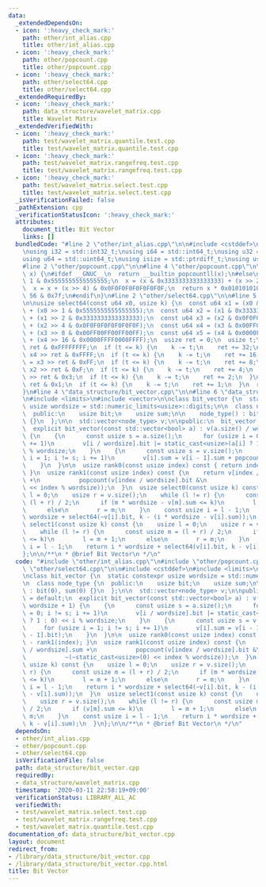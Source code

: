 ```yaml
---
data:
  _extendedDependsOn:
  - icon: ':heavy_check_mark:'
    path: other/int_alias.cpp
    title: other/int_alias.cpp
  - icon: ':heavy_check_mark:'
    path: other/popcount.cpp
    title: other/popcount.cpp
  - icon: ':heavy_check_mark:'
    path: other/select64.cpp
    title: other/select64.cpp
  _extendedRequiredBy:
  - icon: ':heavy_check_mark:'
    path: data_structure/wavelet_matrix.cpp
    title: Wavelet Matrix
  _extendedVerifiedWith:
  - icon: ':heavy_check_mark:'
    path: test/wavelet_matrix.quantile.test.cpp
    title: test/wavelet_matrix.quantile.test.cpp
  - icon: ':heavy_check_mark:'
    path: test/wavelet_matrix.rangefreq.test.cpp
    title: test/wavelet_matrix.rangefreq.test.cpp
  - icon: ':heavy_check_mark:'
    path: test/wavelet_matrix.select.test.cpp
    title: test/wavelet_matrix.select.test.cpp
  _isVerificationFailed: false
  _pathExtension: cpp
  _verificationStatusIcon: ':heavy_check_mark:'
  attributes:
    document_title: Bit Vector
    links: []
  bundledCode: "#line 2 \"other/int_alias.cpp\"\n\n#include <cstddef>\n#include <cstdint>\n\
    \nusing i32 = std::int32_t;\nusing i64 = std::int64_t;\nusing u32 = std::uint32_t;\n\
    using u64 = std::uint64_t;\nusing isize = std::ptrdiff_t;\nusing usize = std::size_t;\n\
    #line 2 \"other/popcount.cpp\"\n\n#line 4 \"other/popcount.cpp\"\n\nusize popcount(u64\
    \ x) {\n#ifdef __GNUC__\n  return __builtin_popcountll(x);\n#else\n  x -= x >>\
    \ 1 & 0x5555555555555555;\n  x = (x & 0x3333333333333333) + (x >> 2 & 0x3333333333333333);\n\
    \  x = x + (x >> 4) & 0x0F0F0F0F0F0F0F0F;\n  return x * 0x0101010101010101 >>\
    \ 56 & 0x7f;\n#endif\n}\n#line 2 \"other/select64.cpp\"\n\n#line 5 \"other/select64.cpp\"\
    \n\nusize select64(const u64 x0, usize k) {\n  const u64 x1 = (x0 & 0x5555555555555555)\
    \ + (x0 >> 1 & 0x5555555555555555);\n  const u64 x2 = (x1 & 0x3333333333333333)\
    \ + (x1 >> 2 & 0x3333333333333333);\n  const u64 x3 = (x2 & 0x0F0F0F0F0F0F0F0F)\
    \ + (x2 >> 4 & 0x0F0F0F0F0F0F0F0F);\n  const u64 x4 = (x3 & 0x00FF00FF00FF00FF)\
    \ + (x3 >> 8 & 0x00FF00FF00FF00FF);\n  const u64 x5 = (x4 & 0x0000FFFF0000FFFF)\
    \ + (x4 >> 16 & 0x0000FFFF0000FFFF);\n  usize ret = 0;\n  usize t;\n  t = x5 >>\
    \ ret & 0xFFFFFFFF;\n  if (t <= k) {\n    k -= t;\n    ret += 32;\n  }\n  t =\
    \ x4 >> ret & 0xFFFF;\n  if (t <= k) {\n    k -= t;\n    ret += 16;\n  }\n  t\
    \ = x3 >> ret & 0xFF;\n  if (t <= k) {\n    k -= t;\n    ret += 8;\n  }\n  t =\
    \ x2 >> ret & 0xF;\n  if (t <= k) {\n    k -= t;\n    ret += 4;\n  }\n  t = x1\
    \ >> ret & 0x3;\n  if (t <= k) {\n    k -= t;\n    ret += 2;\n  }\n  t = x0 >>\
    \ ret & 0x1;\n  if (t <= k) {\n    k -= t;\n    ret += 1;\n  }\n  return ret;\n\
    }\n#line 4 \"data_structure/bit_vector.cpp\"\n\n#line 6 \"data_structure/bit_vector.cpp\"\
    \n#include <limits>\n#include <vector>\n\nclass bit_vector {\n  static constexpr\
    \ usize wordsize = std::numeric_limits<usize>::digits;\n\n  class node_type {\n\
    \  public:\n    usize bit;\n    usize sum;\n\n    node_type() : bit(0), sum(0)\
    \ {}\n  };\n\n  std::vector<node_type> v;\n\npublic:\n  bit_vector() = default;\n\
    \  explicit bit_vector(const std::vector<bool> a) : v(a.size() / wordsize + 1)\
    \ {\n    {\n      const usize s = a.size();\n      for (usize i = 0; i != s; i\
    \ += 1)\n        v[i / wordsize].bit |= static_cast<usize>(a[i] ? 1 : 0) << i\
    \ % wordsize;\n    }\n    {\n      const usize s = v.size();\n      for (usize\
    \ i = 1; i != s; i += 1)\n        v[i].sum = v[i - 1].sum + popcount(v[i - 1].bit);\n\
    \    }\n  }\n\n  usize rank0(const usize index) const { return index - rank1(index);\
    \ }\n  usize rank1(const usize index) const {\n    return v[index / wordsize].sum\
    \ +\n           popcount(v[index / wordsize].bit &\n                    ~(~static_cast<usize>(0)\
    \ << index % wordsize));\n  }\n  usize select0(const usize k) const {\n    usize\
    \ l = 0;\n    usize r = v.size();\n    while (l != r) {\n      const usize m =\
    \ (l + r) / 2;\n      if (m * wordsize - v[m].sum <= k)\n        l = m + 1;\n\
    \      else\n        r = m;\n    }\n    const usize i = l - 1;\n    return i *\
    \ wordsize + select64(~v[i].bit, k - (i * wordsize - v[i].sum));\n  }\n  usize\
    \ select1(const usize k) const {\n    usize l = 0;\n    usize r = v.size();\n\
    \    while (l != r) {\n      const usize m = (l + r) / 2;\n      if (v[m].sum\
    \ <= k)\n        l = m + 1;\n      else\n        r = m;\n    }\n    const usize\
    \ i = l - 1;\n    return i * wordsize + select64(v[i].bit, k - v[i].sum);\n  }\n\
    };\n\n/**\n * @brief Bit Vector\n */\n"
  code: "#include \"other/int_alias.cpp\"\n#include \"other/popcount.cpp\"\n#include\
    \ \"other/select64.cpp\"\n\n#include <cstddef>\n#include <limits>\n#include <vector>\n\
    \nclass bit_vector {\n  static constexpr usize wordsize = std::numeric_limits<usize>::digits;\n\
    \n  class node_type {\n  public:\n    usize bit;\n    usize sum;\n\n    node_type()\
    \ : bit(0), sum(0) {}\n  };\n\n  std::vector<node_type> v;\n\npublic:\n  bit_vector()\
    \ = default;\n  explicit bit_vector(const std::vector<bool> a) : v(a.size() /\
    \ wordsize + 1) {\n    {\n      const usize s = a.size();\n      for (usize i\
    \ = 0; i != s; i += 1)\n        v[i / wordsize].bit |= static_cast<usize>(a[i]\
    \ ? 1 : 0) << i % wordsize;\n    }\n    {\n      const usize s = v.size();\n \
    \     for (usize i = 1; i != s; i += 1)\n        v[i].sum = v[i - 1].sum + popcount(v[i\
    \ - 1].bit);\n    }\n  }\n\n  usize rank0(const usize index) const { return index\
    \ - rank1(index); }\n  usize rank1(const usize index) const {\n    return v[index\
    \ / wordsize].sum +\n           popcount(v[index / wordsize].bit &\n         \
    \           ~(~static_cast<usize>(0) << index % wordsize));\n  }\n  usize select0(const\
    \ usize k) const {\n    usize l = 0;\n    usize r = v.size();\n    while (l !=\
    \ r) {\n      const usize m = (l + r) / 2;\n      if (m * wordsize - v[m].sum\
    \ <= k)\n        l = m + 1;\n      else\n        r = m;\n    }\n    const usize\
    \ i = l - 1;\n    return i * wordsize + select64(~v[i].bit, k - (i * wordsize\
    \ - v[i].sum));\n  }\n  usize select1(const usize k) const {\n    usize l = 0;\n\
    \    usize r = v.size();\n    while (l != r) {\n      const usize m = (l + r)\
    \ / 2;\n      if (v[m].sum <= k)\n        l = m + 1;\n      else\n        r =\
    \ m;\n    }\n    const usize i = l - 1;\n    return i * wordsize + select64(v[i].bit,\
    \ k - v[i].sum);\n  }\n};\n\n/**\n * @brief Bit Vector\n */\n"
  dependsOn:
  - other/int_alias.cpp
  - other/popcount.cpp
  - other/select64.cpp
  isVerificationFile: false
  path: data_structure/bit_vector.cpp
  requiredBy:
  - data_structure/wavelet_matrix.cpp
  timestamp: '2020-03-11 22:58:19+09:00'
  verificationStatus: LIBRARY_ALL_AC
  verifiedWith:
  - test/wavelet_matrix.select.test.cpp
  - test/wavelet_matrix.rangefreq.test.cpp
  - test/wavelet_matrix.quantile.test.cpp
documentation_of: data_structure/bit_vector.cpp
layout: document
redirect_from:
- /library/data_structure/bit_vector.cpp
- /library/data_structure/bit_vector.cpp.html
title: Bit Vector
---
```


